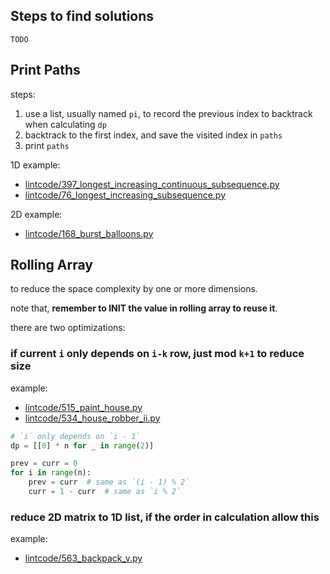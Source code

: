 ## Steps to find solutions

```
TODO
```

## Print Paths

steps:

1. use a list, usually named `pi`, to record the previous index to backtrack when calculating `dp`
2. backtrack to the first index, and save the visited index in `paths`
3. print `paths`

1D example:

- [lintcode/397_longest_increasing_continuous_subsequence.py](../lintcode/397_longest_increasing_continuous_subsequence.py)
- [lintcode/76_longest_increasing_subsequence.py](../lintcode/76_longest_increasing_subsequence.py)

2D example:

- [lintcode/168_burst_balloons.py](../lintcode/168_burst_balloons.py)

## Rolling Array

to reduce the space complexity by one or more dimensions.

note that, **remember to INIT the value in rolling array to reuse it**.

there are two optimizations:

### if current `i` only depends on `i-k` row, just mod `k+1` to reduce size

example:

- [lintcode/515_paint_house.py](../lintcode/515_paint_house.py)
- [lintcode/534_house_robber_ii.py](../lintcode/534_house_robber_ii.py)

```python
# `i` only depends on `i - 1`
dp = [[0] * n for _ in range(2)]

prev = curr = 0
for i in range(n):
    prev = curr  # same as `(i - 1) % 2`
    curr = 1 - curr  # same as `i % 2`
```

### reduce 2D matrix to 1D list, if the order in calculation allow this

example:

- [lintcode/563_backpack_v.py](../lintcode/563_backpack_v.py)
